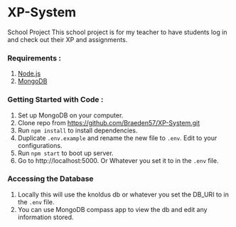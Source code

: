 # XP-System

School Project
This school project is for my teacher to have students
log in and check out their XP and assignments.

### Requirements :
1.  [Node.js](https://nodejs.org/en/)
1.  [MongoDB](https://docs.mongodb.com/manual/administration/install-community/)

### Getting Started with Code  :
1. Set up MongoDB on your computer.
2. Clone repo from https://github.com/Braeden57/XP-System.git
3. Run `npm install` to install dependencies.
4. Duplicate `.env.example` and rename the new file to `.env`. Edit to your configurations.
1. Run `npm start` to boot up server.
1. Go to http://localhost:5000. Or Whatever you set it to in the `.env` file.

### Accessing the Database
1. Locally this will use the knoldus db or whatever you set the DB_URI to in the `.env` file.
1. You can use MongoDB compass app to view the db and edit any information stored.

